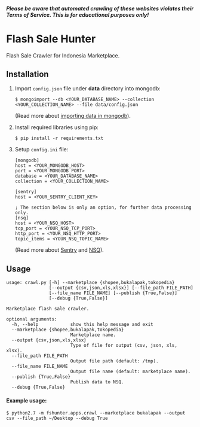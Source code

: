 ##### Please be aware that automated crawling of these websites violates their Terms of Service. This is for educational purposes only!

# Flash Sale Hunter
Flash Sale Crawler for Indonesia Marketplace.

## Installation
1. Import `config.json` file under **data** directory into mongodb:
    ```
    $ mongoimport --db <YOUR_DATABASE_NAME> --collection <YOUR_COLLECTION_NAME> --file data/config.json 
    ```
    (Read more about [importing data in mongodb](https://docs.mongodb.com/manual/reference/program/mongoimport "MongoDB Help")).
2. Install required libraries using pip:
    ```
    $ pip install -r requirements.txt
    ```

3. Setup `config.ini` file:
    ```
    [mongodb]
    host = <YOUR_MONGODB_HOST>
    port = <YOUR_MONGODB_PORT>
    database = <YOUR_DATABASE_NAME>
    collection = <YOUR_COLLECTION_NAME>
    
    [sentry]
    host = <YOUR_SENTRY_CLIENT_KEY>
    
    ; The section below is only an option, for further data processing only.
    [nsq]
    host = <YOUR_NSQ_HOST>
    tcp_port = <YOUR_NSQ_TCP_PORT>
    http_port = <YOUR_NSQ_HTTP_PORT>
    topic_items = <YOUR_NSQ_TOPIC_NAME>
    ```
    (Read more about [Sentry](https://sentry.io/welcome "Sentry | Error Tracking Software") and [NSQ](https://nsq.io "NSQ - A realtime distributed messaging platform")).
    
## Usage
```
usage: crawl.py [-h] --marketplace {shopee,bukalapak,tokopedia}
                [--output {csv,json,xls,xlsx}] [--file_path FILE_PATH]
                [--file_name FILE_NAME] [--publish {True,False}]
                [--debug {True,False}]

Marketplace flash sale crawler.

optional arguments:
  -h, --help            show this help message and exit
  --marketplace {shopee,bukalapak,tokopedia}
                        Marketplace name.
  --output {csv,json,xls,xlsx}
                        Type of file for output (csv, json, xls, xlsx).
  --file_path FILE_PATH
                        Output file path (default: /tmp).
  --file_name FILE_NAME
                        Output file name (default: marketplace name).
  --publish {True,False}
                        Publish data to NSQ.
  --debug {True,False}
```

#### Example usage:
```
$ python2.7 -m fshunter.apps.crawl --marketplace bukalapak --output csv --file_path ~/Desktop --debug True
```
